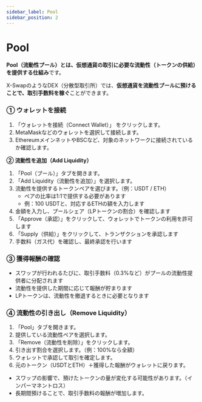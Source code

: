 ```yaml
---
sidebar_label: Pool
sidebar_position: 2
---
```


# Pool

**Pool（流動性プール）とは、仮想通貨の取引に必要な流動性（トークンの供給）を提供する仕組み**です。

X-SwapのようなDEX（分散型取引所）では、**仮想通貨を流動性プールに預けることで、取引手数料を稼ぐ**ことができます。

### **① ウォレットを接続**

1. 「ウォレットを接続（Connect Wallet）」 をクリックします。
2. MetaMaskなどのウォレットを選択して接続します。
3. EthereumメインネットやBSCなど、対象のネットワークに接続されているか確認します。

**② 流動性を追加（Add Liquidity）**

1. 「Pool（プール）」タブを開きます。
2. 「Add Liquidity（流動性を追加）」を選択します。
3. 流動性を提供するトークンペアを選びます。（例：USDT / ETH）
    - ペアの比率は1:1で提供する必要があります
    - 例：100 USDTと、対応するETHの額を入力します
4. 金額を入力し、プールシェア（LPトークンの割合）を確認します
5. 「Approve（承認）」をクリックして、ウォレットでトークンの利用を許可します
6. 「Supply（供給）」をクリックして、トランザクションを承認します
7. 手数料（ガス代）を確認し、最終承認を行います

### **③ 獲得報酬の確認**

- スワップが行われるたびに、取引手数料（0.3%など）がプールの流動性提供者に分配されます
- 流動性を提供した期間に応じて報酬が貯まります
- LPトークンは、流動性を撤退するときに必要となります

### **④ 流動性の引き出し（Remove Liquidity）**

1. 「Pool」タブを開きます。
2. 提供している流動性ペアを選択します。
3. 「Remove（流動性を削除）」をクリックします。
4. 引き出す割合を選択します。（例：100%なら全額）
5. ウォレットで承認して取引を確定します。
6. 元のトークン（USDTとETH）＋獲得した報酬がウォレットに戻ります。
- スワップの影響で、預けたトークンの量が変化する可能性があります。（インパーマネントロス）
- 長期間預けることで、取引手数料の報酬が増加します。